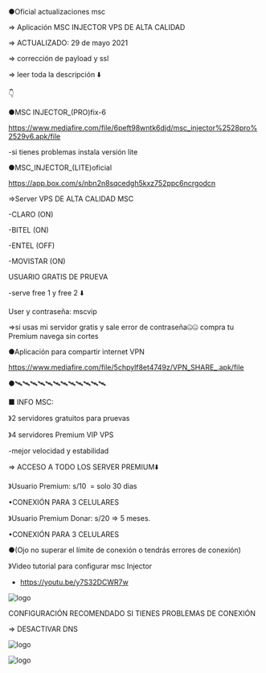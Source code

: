 ●Oficial actualizaciones msc

=> Aplicación MSC INJECTOR VPS DE ALTA CALIDAD

=> ACTUALIZADO: 29 de mayo 2021 

=> corrección de payload y ssl

=> leer toda la descripción ⬇️

👇 

●MSC INJECTOR_(PRO)fix-6 

https://www.mediafire.com/file/6peft98wntk6djd/msc_injector%2528pro%2529v6.apk/file 

-si tienes problemas instala versión lite

●MSC_INJECTOR_(LITE)oficial 

https://app.box.com/s/nbn2n8sqcedgh5kxz752ppc6ncrgodcn

=>Server VPS DE ALTA CALIDAD MSC

-CLARO (ON)

-BITEL (ON)

-ENTEL (OFF)

-MOVISTAR (ON)

USUARIO GRATIS DE PRUEVA

-serve free 1 y free 2 ⬇️

User y contraseña: mscvip 

=>si usas mi servidor gratis y sale error de contraseña🤐🤐 compra tu Premium navega sin cortes

●Aplicación para compartir internet VPN 

https://www.mediafire.com/file/5chpylf8et4749z/VPN_SHARE_.apk/file 

●🛰🛰🛰🛰🛰🛰🛰🛰🛰🛰🛰🛰

■ INFO MSC:

》2 servidores gratuitos para pruevas

》4 servidores Premium VIP VPS 

-mejor velocidad y estabilidad

=> ACCESO A TODO LOS SERVER PREMIUM⬇️

》Usuario Premium: s/10  = solo 30 dias

•CONEXIÓN PARA 3 CELULARES

》Usuario Premium Donar: s/20 => 5 meses.

•CONEXIÓN PARA 3 CELULARES

●(Ojo no superar el límite de conexión o tendrás errores de conexión)

》Video tutorial para configurar msc Injector 
- https://youtu.be/y7S32DCWR7w

![logo](https://raw.githubusercontent.com/Maicolsc/msc_injector/main/Screenshot_20210515-155749_MSC%20Injector.jpg)


CONFIGURACIÓN RECOMENDADO SI TIENES PROBLEMAS DE CONEXIÓN

=> DESACTIVAR DNS



![logo](https://raw.githubusercontent.com/Maicolsc/msc_injector/main/Screenshot_20210515-174453_MSC%20Injector.jpg)


![logo](https://github.com/Maicolsc/msc_injector/blob/main/Screenshot_20210515-174519_MSC%20Injector.jpg)


